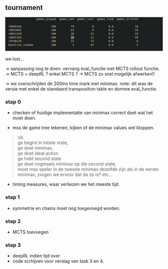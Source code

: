 
## tournament 

![alt text](image.png)

we lost...


-> aanpassing nog te doen: vervang eval_functie met MCTS rollout functie. 
-> MCTS + deepRL ? enkel MCTS ?
-> MCTS zo snel mogelijk afwerken!!

-> we overschrijden de 200ms time mark met minimax. 
note: dit was de versie met enkel de standaard transposition table en domme eval_functie. 

### stap 0

- checken of huidige implementatie van minimax correct doet wat het moet doen. 

- mss de game tree tekenen, kijken of de minimax values wel kloppen. 

>vb.   
>ge begint in intiele state,   
>ge doet minimax,   
>ge doet ideal action  
>ge hebt second state  
>ge doet nogmaals minimax op die second state,  
>moet max speler in de tweede minimax dezelfde zijn als in de eerste minimax, zorgen we ervoor dat da zo is? etc...  

- timing measures, waar verliezen we het meeste tijd. 

### stap 1

- symmetrie en chains moet nog toegevoegd worden. 

### stap 2

- MCTS toevoegen

### stap 3

- deepRL indien tijd over
- code scrhijven voor verslag van task 3 en 4. 